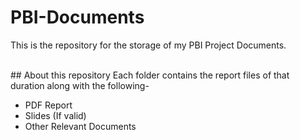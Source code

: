 # PBI-Documents
This is the repository for the storage of my PBI Project Documents.

<br>
## About this repository
Each folder contains the report files of that duration along with the following-<br>
<ul>
  
  <li>PDF Report</li>
  <li>Slides (If valid)</li>
  <li>Other Relevant Documents</li>

</ul>
